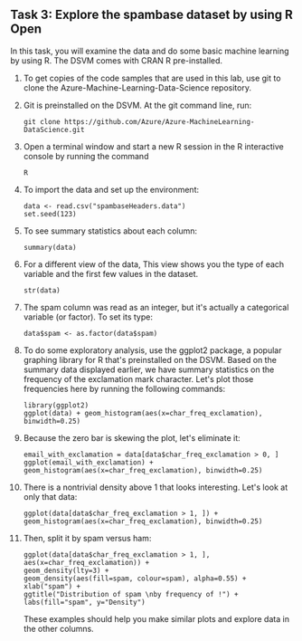 ## Task 3: Explore the spambase dataset by using R Open

In this task, you will examine the data and do some basic machine learning by using R. The DSVM comes with CRAN R pre-installed.

1. To get copies of the code samples that are used in this lab, use git to clone the Azure-Machine-Learning-Data-Science repository. 

2. Git is preinstalled on the DSVM. At the git command line, run:
   ```
   git clone https://github.com/Azure/Azure-MachineLearning-DataScience.git
   ```
3. Open a terminal window and start a new R session in the R interactive console by running the command
   ```
   R
   ```
   
4. To import the data and set up the environment:
   ```
   data <- read.csv("spambaseHeaders.data")
   set.seed(123)
   ```
   
5. To see summary statistics about each column:
   ```
   summary(data)
   ```
   
6. For a different view of the data, This view shows you the type of each variable and the first few values in the dataset.
   ```
   str(data)
   ```
7. The spam column was read as an integer, but it's actually a categorical variable (or factor). To set its type:
   ```
   data$spam <- as.factor(data$spam)
   ```
 
8. To do some exploratory analysis, use the ggplot2 package, a popular graphing library for R that's preinstalled on the DSVM. Based on the summary data displayed earlier, we have summary statistics on the frequency of the exclamation mark character. Let's plot those frequencies here by running the following commands:
   ```
   library(ggplot2)
   ggplot(data) + geom_histogram(aes(x=char_freq_exclamation), binwidth=0.25)
   ```
9. Because the zero bar is skewing the plot, let's eliminate it:
   ```
   email_with_exclamation = data[data$char_freq_exclamation > 0, ]
   ggplot(email_with_exclamation) + geom_histogram(aes(x=char_freq_exclamation), binwidth=0.25)
   ```
10. There is a nontrivial density above 1 that looks interesting. Let's look at only that data:
    ```
    ggplot(data[data$char_freq_exclamation > 1, ]) + geom_histogram(aes(x=char_freq_exclamation), binwidth=0.25)
    ```
11. Then, split it by spam versus ham:
    ```
    ggplot(data[data$char_freq_exclamation > 1, ], aes(x=char_freq_exclamation)) +
    geom_density(lty=3) +
    geom_density(aes(fill=spam, colour=spam), alpha=0.55) +
    xlab("spam") +
    ggtitle("Distribution of spam \nby frequency of !") +
    labs(fill="spam", y="Density")
    ```
    These examples should help you make similar plots and explore data in the other columns.

